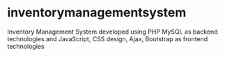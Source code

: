 # inventorymanagementsystem
Inventory Management System developed using PHP MySQL as backend technologies and JavaScript, CSS design, Ajax, Bootstrap as frontend technologies
